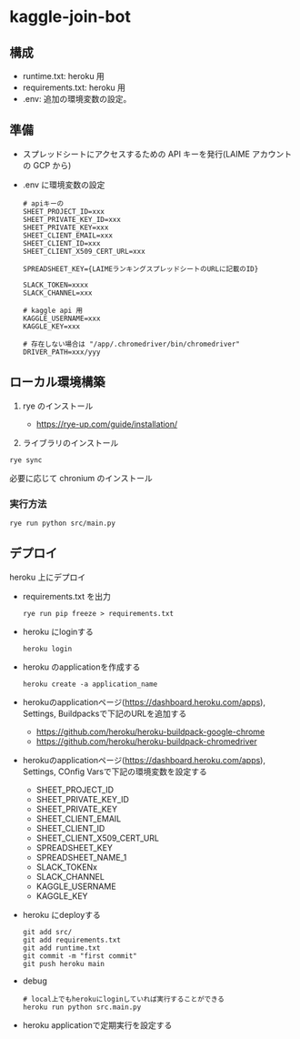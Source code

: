 # kaggle-join-bot

## 構成

- runtime.txt: heroku 用
- requirements.txt: heroku 用
- .env: 追加の環境変数の設定。

## 準備

- スプレッドシートにアクセスするための API キーを発行(LAIME アカウントの GCP から)
- .env に環境変数の設定

  ```
  # apiキーの
  SHEET_PROJECT_ID=xxx
  SHEET_PRIVATE_KEY_ID=xxx
  SHEET_PRIVATE_KEY=xxx
  SHEET_CLIENT_EMAIL=xxx
  SHEET_CLIENT_ID=xxx
  SHEET_CLIENT_X509_CERT_URL=xxx

  SPREADSHEET_KEY={LAIMEランキングスプレッドシートのURLに記載のID}

  SLACK_TOKEN=xxxx
  SLACK_CHANNEL=xxx

  # kaggle api 用
  KAGGLE_USERNAME=xxx
  KAGGLE_KEY=xxx

  # 存在しない場合は "/app/.chromedriver/bin/chromedriver"
  DRIVER_PATH=xxx/yyy
  ```

## ローカル環境構築

1. rye のインストール

   - https://rye-up.com/guide/installation/

2. ライブラリのインストール

```
rye sync
```

必要に応じて chronium のインストール

### 実行方法

```
rye run python src/main.py
```

## デプロイ

heroku 上にデプロイ

- requirements.txt を出力
  ```
  rye run pip freeze > requirements.txt
  ```
- heroku にloginする
  ```
  heroku login
  ```

- heroku のapplicationを作成する
  ```
  heroku create -a application_name
  ```

- herokuのapplicationページ(https://dashboard.heroku.com/apps), Settings, Buildpacksで下記のURLを追加する
  - https://github.com/heroku/heroku-buildpack-google-chrome
  - https://github.com/heroku/heroku-buildpack-chromedriver

- herokuのapplicationページ(https://dashboard.heroku.com/apps), Settings, COnfig Varsで下記の環境変数を設定する
  - SHEET_PROJECT_ID
  - SHEET_PRIVATE_KEY_ID
  - SHEET_PRIVATE_KEY
  - SHEET_CLIENT_EMAIL
  - SHEET_CLIENT_ID
  - SHEET_CLIENT_X509_CERT_URL
  - SPREADSHEET_KEY
  - SPREADSHEET_NAME_1
  - SLACK_TOKENx
  - SLACK_CHANNEL
  - KAGGLE_USERNAME
  - KAGGLE_KEY

- heroku にdeployする
  ```
  git add src/
  git add requirements.txt
  git add runtime.txt
  git commit -m "first commit"
  git push heroku main
  ```

- debug
  ```
  # local上でもherokuにloginしていれば実行することができる
  heroku run python src.main.py
  ```

- heroku applicationで定期実行を設定する